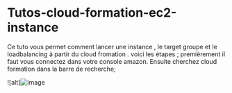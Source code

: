 # Tutos-cloud-formation-ec2-instance
Ce tuto vous permet comment lancer une instance , le target groupe et le loadbalancing à partir du cloud fromation . voici les étapes ;
premièrement il faut vous connectez dans votre console amazon.
Ensuite cherchez cloud formation dans la barre de recherche;

![alt]![image](https://github.com/AWS-Re-Start-RDC-KINSHASA-1/Tutos-cloud-formation-ec2-instance/assets/114914329/2f3cf85f-a2ff-4a11-8af6-591227ba43b8)

